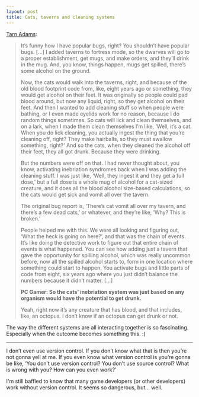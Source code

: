 ```yaml
---
layout: post
title: Cats, taverns and cleaning systems
---
```


[Tarn Adams](http://www.pcgamer.com/dwarf-fortress-creator-on-how-hes-42-towards-simulating-existence/):

> It’s funny how I have popular bugs, right? You shouldn’t have popular bugs. […] I added taverns to fortress mode, so the dwarves will go to a proper establishment, get mugs, and make orders, and they’ll drink in the mug. And, you know, things happen, mugs get spilled, there’s some alcohol on the ground.
>
> Now, the cats would walk into the taverns, right, and because of the old blood footprint code from, like, eight years ago or something, they would get alcohol on their feet. It was originally so people could pad blood around, but now any liquid, right, so they get alcohol on their feet. And then I wanted to add cleaning stuff so when people were bathing, or I even made eyelids work for no reason, because I do random things sometimes. So cats will lick and clean themselves, and on a lark, when I made them clean themselves I’m like, ‘Well, it’s a cat. When you do lick cleaning, you actually ingest the thing that you’re cleaning off, right? They make hairballs, so they must swallow something, right?' And so the cats, when they cleaned the alcohol off their feet, they all got drunk. Because they were drinking.
>
> But the numbers were off on that. I had never thought about, you know, activating inebriation syndromes back when I was adding the cleaning stuff. I was just like, ‘Well, they ingest it and they get a full dose,’ but a full dose is a whole mug of alcohol for a cat-sized creature, and it does all the blood alcohol size-based calculations, so the cats would get sick and vomit all over the tavern.
>
> The original bug report is, ‘There’s cat vomit all over my tavern, and there’s a few dead cats,’ or whatever, and they’re like, ‘Why? This is broken.’
>
> People helped me with this. We were all looking and figuring out, ‘What the heck is going on here?’, and that was the chain of events. It’s like doing the detective work to figure out that entire chain of events is what happened. You can see how adding just a tavern that gave the opportunity for spilling alcohol, which was really uncommon before, now all the spilled alcohol starts to, form in one location where something could start to happen. You activate bugs and little parts of code from eight, six years ago where you just didn’t balance the numbers because it didn’t matter. […]
>
> **PC Gamer: So the cats’ inebriation system was just based on any organism would have the potential to get drunk.**
>
> Yeah, right now it’s any creature that has blood, and that includes, like, an octopus. I don’t know if an octopus can get drunk or not.

The way the different systems are all interacting together is so fascinating. Especially when the outcome becomes something this. :)

---

>
I don’t even use version control. If you don’t know what that is then you’re not gonna yell at me. If you even know what version control is you’re gonna be like, ‘You don’t use version control? You don’t use source control? What is wrong with you? How can you even work?’

I'm still baffled to know that many game developers (or other developers) work without version control. It seems so dangerous, but… well.
